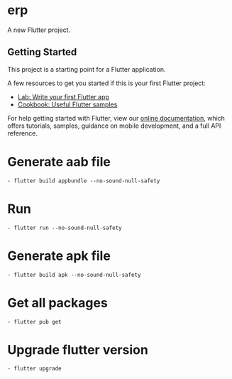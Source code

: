 # erp

A new Flutter project.

## Getting Started

This project is a starting point for a Flutter application.

A few resources to get you started if this is your first Flutter project:

- [Lab: Write your first Flutter app](https://flutter.dev/docs/get-started/codelab)
- [Cookbook: Useful Flutter samples](https://flutter.dev/docs/cookbook)

For help getting started with Flutter, view our
[online documentation](https://flutter.dev/docs), which offers tutorials,
samples, guidance on mobile development, and a full API reference.


# Generate aab file
    - flutter build appbundle --no-sound-null-safety

# Run 
    - flutter run --no-sound-null-safety

# Generate apk file
    - flutter build apk --no-sound-null-safety

# Get all packages
    - flutter pub get

# Upgrade flutter version
    - flutter upgrade